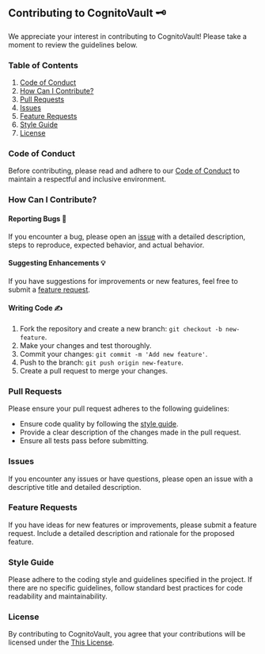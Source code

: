 ## Contributing to CognitoVault 🗝️

We appreciate your interest in contributing to CognitoVault! Please take a moment to review the guidelines below.

### Table of Contents

1. [Code of Conduct](#code-of-conduct)
2. [How Can I Contribute?](#how-can-i-contribute)
3. [Pull Requests](#pull-requests)
4. [Issues](#issues)
5. [Feature Requests](#feature-requests)
6. [Style Guide](#style-guide)
7. [License](#license)

### Code of Conduct

Before contributing, please read and adhere to our [Code of Conduct](CODE_OF_CONDUCT.md) to maintain a respectful and inclusive environment.

### How Can I Contribute?

#### Reporting Bugs 🐞

If you encounter a bug, please open an [issue](#issues) with a detailed description, steps to reproduce, expected behavior, and actual behavior.

#### Suggesting Enhancements 💡

If you have suggestions for improvements or new features, feel free to submit a [feature request](#feature-requests).

#### Writing Code ✍️

1. Fork the repository and create a new branch: `git checkout -b new-feature`.
2. Make your changes and test thoroughly.
3. Commit your changes: `git commit -m 'Add new feature'`.
4. Push to the branch: `git push origin new-feature`.
5. Create a pull request to merge your changes.

### Pull Requests

Please ensure your pull request adheres to the following guidelines:

- Ensure code quality by following the [style guide](#style-guide).
- Provide a clear description of the changes made in the pull request.
- Ensure all tests pass before submitting.

### Issues

If you encounter any issues or have questions, please open an issue with a descriptive title and detailed description.

### Feature Requests

If you have ideas for new features or improvements, please submit a feature request. Include a detailed description and rationale for the proposed feature.

### Style Guide

Please adhere to the coding style and guidelines specified in the project. If there are no specific guidelines, follow standard best practices for code readability and maintainability.

### License

By contributing to CognitoVault, you agree that your contributions will be licensed under the [This License](LICENSE).
